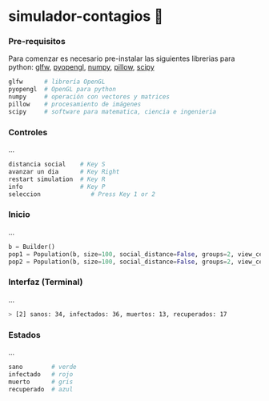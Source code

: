 # simulador-contagios 🚧
### Pre-requisitos
Para comenzar es necesario pre-instalar las siguientes librerias para python: [glfw](https://pypi.org/project/glfw/), [pyopengl](https://pypi.org/project/PyOpenGL/), [numpy](https://pypi.org/project/numpy/), [pillow](https://pypi.org/project/Pillow/), [scipy](https://pypi.org/project/scipy/)
```bash
glfw      # librería OpenGL
pyopengl  # OpenGL para python
numpy     # operación con vectores y matrices
pillow    # procesamiento de imágenes
scipy     # software para matematica, ciencia e ingenieria
```
### Controles
...
```bash
distancia social    # Key S
avanzar un dia      # Key Right
restart simulation  # Key R
info                # Key P
seleccion              # Press Key 1 or 2
```
### Inicio
...
```python
b = Builder()
pop1 = Population(b, size=100, social_distance=False, groups=2, view_center=(0.7, 0.5))
pop2 = Population(b, size=100, social_distance=False, groups=2, view_center=(0.7, -0.5))
```
### Interfaz (Terminal)
...
```bash
> [2] sanos: 34, infectados: 36, muertos: 13, recuperados: 17
```
### Estados
...
```bash
sano        # verde
infectado   # rojo
muerto      # gris
recuperado  # azul
```
